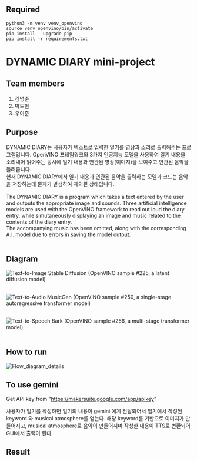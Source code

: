 ## Required
```
python3 -m venv venv_openvino
source venv_openvino/bin/activate
pip install --upgrade pip
pip install -r requirements.txt
```

# DYNAMIC DIARY mini-project

## Team members
1. 김명준
2. 박도현
3. 우이준

## Purpose
DYNAMIC DIARY는 사용자가 텍스트로 입력한 일기를 영상과 소리로 출력해주는 프로그램입니다. OpenVINO 프레임워크와 3가지 인공지능 모델을 사용하여 일기 내용을 소리내어 읽어주는 동시에 일기 내용과 연관된 영상(이미지)을 보여주고 연관된 음악을 들려줍니다.<br>
현재 DYNAMIC DIARY에서 일기 내용과 연관된 음악을 출력하는 모델과 코드는 음악을 저장하는데 문제가 발생하여 제외된 상태입니다.<br><br>
The DYNAMIC DIARY is a program which takes a text entered by the user and outputs the appropriate image and sounds. Three artificial intelligence models are used with the OpenVINO framework to read out loud the diary entry, while simutaneously displaying an image and music related to the contents of the diary entry.<br>
The accompanying music has been omitted, along with the corresponding A.I. model due to errors in saving the model output.<br><br>

## Diagram
![Text-to-Image](https://github.com/DohyeonP/Dynamic-Diary/assets/62331929/05edb978-165e-406f-b402-35c52fdbbda0)
Stable Diffusion (OpenVINO sample #225, a latent diffusion model)<br><br>

![Text-to-Audio](https://github.com/DohyeonP/Dynamic-Diary/assets/62331929/f5e40cc5-fa0d-4cd5-9853-a97c844a61b2)
MusicGen (OpenVINO sample #250, a single-stage autoregressive transformer model)<br><br>

![Text-to-Speech](https://github.com/DohyeonP/Dynamic-Diary/assets/62331929/cf554f3e-880e-4468-8b38-0839292d5ced)
Bark (OpenVINO sample #256, a multi-stage transformer model)<br><br>

## How to run
![Flow_diagram_details](https://github.com/DohyeonP/Dynamic-Diary/assets/62331929/40e9fc54-9c1f-43f1-a5b2-9f954cae7ad6)

## To use gemini
Get API key from "https://makersuite.google.com/app/apikey"

사용자가 일기를 작성하면 일기의 내용이 gemini 에게 전달되어서 일기에서 작성된 keyword 와 musical atmosphere를 얻는다.
해당 keyword를 기반으로 이미지가 만들어지고, musical atmosphere로 음악이 만들어지며 작성한 내용이 TTS로 변환되어 GUI에서 출력이 된다.



## Result
